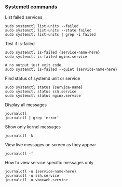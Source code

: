 ### Systemctl commands
List failed services
```
sudo systemctl list-units --failed
sudo systemctl list-units --state failed
sudo systemctl list-units | grep -i failed
```

Test if is-failed
```
sudo systemctl is-failed {service-name-here}
sudo systemctl is-failed nginx.service

# no output just exit code
sudo systemctl is-failed --quiet {service-name-here}
```

Find status of systemd unit or service
```
sudo systemctl status {service-name}
sudo systemctl status ssh.service
sudo systemctl status nginx.service
```

Display all messages
```
journalctl
journalctl | grep 'error'
```

Show only kernel messages
```
journalctl -k
```

View live messages on screen as they appear
```
journalctl -f
```

How to view service specific messages only
```
journalctl -u {service-name-here}
journalctl -u ssh.service
journalctl -u vboxweb.service
```

